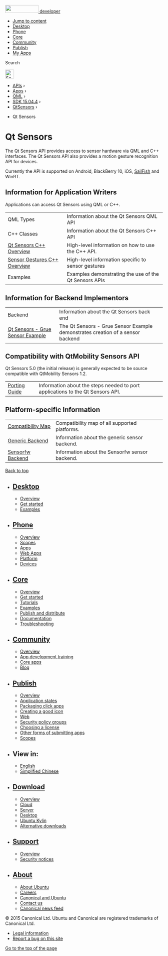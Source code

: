 <a href="https://developer.ubuntu.com/" class="logo-ubuntu"><img src="https://developer.ubuntu.com/assets/sites/ubuntu/latest/u/img/logos/logo-ubuntu-orange.svg" width="106" height="25" /> <span>developer</span></a>

-   [Jump to content](index.html#main-content)
-   [Desktop](https://developer.ubuntu.com/en/desktop/)
-   [Phone](https://developer.ubuntu.com/en/phone/)
-   [Core](https://developer.ubuntu.com/core)
-   [Community](https://developer.ubuntu.com/en/community/)
-   [Publish](https://developer.ubuntu.com/en/publish/)
-   [My Apps](https://myapps.developer.ubuntu.com/)

Search

<img src="https://developer.ubuntu.com/assets/sites/ubuntu/latest/u/img/search-white.svg" alt="Search" height="28" />

-   [APIs](../../../../index.html) ›
-   [Apps](../../../index.html) ›
-   [QML](../../index.html) ›
-   <a href="../index.html" class="sub-nav-item">SDK 15.04.4</a> ›
-   <a href="../QtSensors/index.html" class="sub-nav-item">QtSensors</a> ›

<!-- -->

-   Qt Sensors

Qt Sensors
==========

<span class="subtitle"></span>
<span id="details"></span>
The Qt Sensors API provides access to sensor hardware via QML and C++ interfaces. The Qt Sensors API also provides a motion gesture recognition API for devices.

Currently the API is supported on Android, BlackBerry 10, iOS, [SailFish](https://sailfishos.org) and WinRT.

<span id="information-for-application-writers"></span>
Information for Application Writers
-----------------------------------

Applications can access Qt Sensors using QML or C++.

|                                                                              |                                                       |
|------------------------------------------------------------------------------|-------------------------------------------------------|
| QML Types                                                                    | Information about the Qt Sensors QML API              |
| C++ Classes                                                                  | Information about the Qt Sensors C++ API              |
| [Qt Sensors C++ Overview](../QtSensors.qtsensors-cpp/index.html)             | High-level information on how to use the C++ API.     |
| [Sensor Gestures C++ Overview](../QtSensors.qtsensorgestures-cpp/index.html) | High-level information specific to sensor gestures    |
| Examples                                                                     | Examples demonstrating the use of the Qt Sensors APIs |

<span id="information-for-backend-implementors"></span>
Information for Backend Implementors
------------------------------------

|                                                                                                           |                                                                                |
|-----------------------------------------------------------------------------------------------------------|--------------------------------------------------------------------------------|
| Backend                                                                                                   | Information about the Qt Sensors back end                                      |
| [Qt Sensors - Grue Sensor Example](https://developer.ubuntu.com/api/apps/qml/sdk-15.04.4/QtSensors.grue/) | The Qt Sensors - Grue Sensor Example demonstrates creation of a sensor backend |

<span id="compatibility-with-qtmobility-sensors-api"></span>
Compatibility with QtMobility Sensors API
-----------------------------------------

Qt Sensors 5.0 (the initial release) is generally expected to be source compatible with QtMobility Sensors 1.2.

|                                                            |                                                                                |
|------------------------------------------------------------|--------------------------------------------------------------------------------|
| [Porting Guide](../QtSensors.qtsensors-porting/index.html) | Information about the steps needed to port applications to the Qt Sensors API. |

<span id="platform-specific-information"></span>
Platform-specific Information
-----------------------------

|                                                            |                                                |
|------------------------------------------------------------|------------------------------------------------|
| [Compatibility Map](../QtSensors.compatmap/index.html)     | Compatibility map of all supported platforms.  |
| [Generic Backend](../QtSensors.genericbackend/index.html)  | Information about the generic sensor backend.  |
| [Sensorfw Backend](../QtSensors.senorfwbackend/index.html) | Information about the Sensorfw sensor backend. |

[Back to top](index.html#)

-   [Desktop](https://developer.ubuntu.com/en/desktop/)
    ---------------------------------------------------

    -   [Overview](https://developer.ubuntu.com/en/desktop/)
    -   [Get started](http://snapcraft.io/?utm_source=developer.ubuntu.com&utm_medium=devportal&utm_term=snaps%20snapcraft%20desktop&utm_content=menu&utm_campaign=duc_snappers)
    -   [Examples](https://github.com/ubuntu/snappy-playpen)

-   [Phone](https://developer.ubuntu.com/en/phone/)
    -----------------------------------------------

    -   [Overview](https://developer.ubuntu.com/en/phone/)
    -   [Scopes](https://developer.ubuntu.com/en/phone/scopes/)
    -   [Apps](https://developer.ubuntu.com/en/phone/apps/)
    -   [Web Apps](https://developer.ubuntu.com/en/phone/web/)
    -   [Platform](https://developer.ubuntu.com/en/phone/platform/)
    -   [Devices](https://developer.ubuntu.com/en/phone/devices/)

-   [Core](https://developer.ubuntu.com/core)
    -----------------------------------------

    -   [Overview](https://developer.ubuntu.com/core)
    -   [Get started](https://developer.ubuntu.com/core/get-started)
    -   [Tutorials](https://developer.ubuntu.com/core/tutorials)
    -   [Examples](https://developer.ubuntu.com/core/examples)
    -   [Publish and distribute](https://developer.ubuntu.com/core/publish-and-distribute)
    -   [Documentation](https://developer.ubuntu.com/core/documentation)
    -   [Troubleshooting](https://developer.ubuntu.com/core/troubleshooting)

-   [Community](https://developer.ubuntu.com/en/community/)
    -------------------------------------------------------

    -   [Overview](https://developer.ubuntu.com/en/community/)
    -   [App development training](https://developer.ubuntu.com/en/community/training/)
    -   [Core apps](https://developer.ubuntu.com/en/community/core-apps/)
    -   [Blog](https://developer.ubuntu.com/en/community/blog/)

-   [Publish](https://developer.ubuntu.com/en/publish/)
    ---------------------------------------------------

    -   [Overview](https://developer.ubuntu.com/en/publish/)
    -   [Application states](https://developer.ubuntu.com/en/publish/application-states/)
    -   [Packaging click apps](https://developer.ubuntu.com/en/publish/packaging-click-apps/)
    -   [Creating a good icon](https://developer.ubuntu.com/en/publish/creating-a-good-icon/)
    -   [Web](https://developer.ubuntu.com/en/publish/web/)
    -   [Security policy groups](https://developer.ubuntu.com/en/publish/security-policy-groups/)
    -   [Choosing a license](https://developer.ubuntu.com/en/publish/choosing-a-license/)
    -   [Other forms of submitting apps](https://developer.ubuntu.com/en/publish/other-forms-of-submitting-apps/)
    -   [Scopes](https://developer.ubuntu.com/en/publish/scopes/)

-   View in:
    --------

    -   [English](index.html "Change to language: English")
    -   [Simplified Chinese](index.html "Change to language: Simplified Chinese")

-   [Download](http://ubuntu.com/download/)
    ---------------------------------------

    -   [Overview](http://ubuntu.com/download)
    -   [Cloud](http://ubuntu.com/download/cloud)
    -   [Server](http://ubuntu.com/download/server)
    -   [Desktop](http://ubuntu.com/download/desktop)
    -   [Ubuntu Kylin](http://ubuntu.com/download/ubuntu-kylin)
    -   [Alternative downloads](http://ubuntu.com/download/alternative-downloads)

-   [Support](http://ubuntu.com/support/)
    -------------------------------------

    -   [Overview](http://ubuntu.com/support)
    -   [Security notices](http://www.ubuntu.com/usn/)

-   [About](http://ubuntu.com/about/)
    ---------------------------------

    -   [About Ubuntu](http://ubuntu.com/about/about-ubuntu)
    -   [Careers](http://www.canonical.com/careers)
    -   [Canonical and Ubuntu](http://ubuntu.com/about/canonical-and-ubuntu)
    -   [Contact us](http://ubuntu.com/about/contact-us)
    -   [Canonical news feed](http://insights.ubuntu.com/feed/)

© 2015 Canonical Ltd. Ubuntu and Canonical are registered trademarks of Canonical Ltd.

-   [Legal information](http://www.ubuntu.com/legal)
-   [Report a bug on this site](https://bugs.launchpad.net/developer-ubuntu-com/)

<span class="accessibility-aid">[Go to the top of the page](index.html#)</span>
